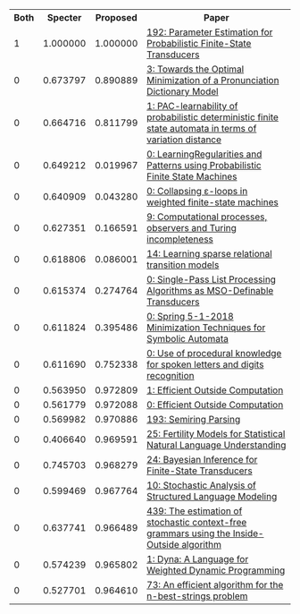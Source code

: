 <html><table><tr>
<th>Both</th>
<th>Specter</th>
<th>Proposed</th>
<th>Paper</th>
</tr>
<tr>
<td>1</td>
<td>1.000000</td>
<td>1.000000</td>
<td><a href="https://www.semanticscholar.org/paper/683305450fcb46f6832108308fc436df1b9eb80e">192: Parameter Estimation for Probabilistic Finite-State Transducers</a></td>
</tr>
<tr>
<td>0</td>
<td>0.673797</td>
<td>0.890889</td>
<td><a href="https://www.semanticscholar.org/paper/551c3c46b13de2bf32a170cefb68539bb4f26bbd">3: Towards the Optimal Minimization of a Pronunciation Dictionary Model</a></td>
</tr>
<tr>
<td>0</td>
<td>0.664716</td>
<td>0.811799</td>
<td><a href="https://www.semanticscholar.org/paper/558e91863eada004d8549bc54c5e0f91853f44a1">1: PAC-learnability of probabilistic deterministic finite state automata in terms of variation distance</a></td>
</tr>
<tr>
<td>0</td>
<td>0.649212</td>
<td>0.019967</td>
<td><a href="https://www.semanticscholar.org/paper/4397c0c3dd51ae6cd5b35e82372bbd299f031829">0: LearningRegularities and Patterns using Probabilistic Finite State Machines</a></td>
</tr>
<tr>
<td>0</td>
<td>0.640909</td>
<td>0.043280</td>
<td><a href="https://www.semanticscholar.org/paper/1a371fec856f68f1ce82ff7c063672f9a9fb7ed7">0: Collapsing ε-loops in weighted finite-state machines</a></td>
</tr>
<tr>
<td>0</td>
<td>0.627351</td>
<td>0.166591</td>
<td><a href="https://www.semanticscholar.org/paper/147151b314907336dd7b791400a618479ec7e3bb">9: Computational processes, observers and Turing incompleteness</a></td>
</tr>
<tr>
<td>0</td>
<td>0.618806</td>
<td>0.086001</td>
<td><a href="https://www.semanticscholar.org/paper/b445e8f3d812f59b68f6ed70890d14a882f99b89">14: Learning sparse relational transition models</a></td>
</tr>
<tr>
<td>0</td>
<td>0.615374</td>
<td>0.274764</td>
<td><a href="https://www.semanticscholar.org/paper/f157f2512bef5bb7df340c4cd5f09de83b13bd01">0: Single-Pass List Processing Algorithms as MSO-Definable Transducers</a></td>
</tr>
<tr>
<td>0</td>
<td>0.611824</td>
<td>0.395486</td>
<td><a href="https://www.semanticscholar.org/paper/ae792765ab5bcf0bb6aaa11c6b1128153261ed00">0: Spring 5-1-2018 Minimization Techniques for Symbolic Automata</a></td>
</tr>
<tr>
<td>0</td>
<td>0.611690</td>
<td>0.752338</td>
<td><a href="https://www.semanticscholar.org/paper/055d9b5b3493728be68a7bd08213239d226d0006">0: Use of procedural knowledge for spoken letters and digits recognition</a></td>
</tr>
<tr>
<td>0</td>
<td>0.563950</td>
<td>0.972809</td>
<td><a href="https://www.semanticscholar.org/paper/62a3a47b1b9069eab62997bb92e9277fb08facc1">1: Efficient Outside Computation</a></td>
</tr>
<tr>
<td>0</td>
<td>0.561779</td>
<td>0.972088</td>
<td><a href="https://www.semanticscholar.org/paper/522f3fde0c1216d071d1b28fd462f0880c2897db">0: Efficient Outside Computation</a></td>
</tr>
<tr>
<td>0</td>
<td>0.569982</td>
<td>0.970886</td>
<td><a href="https://www.semanticscholar.org/paper/277b475e46c2c4dd8e1d1420318472371af82888">193: Semiring Parsing</a></td>
</tr>
<tr>
<td>0</td>
<td>0.406640</td>
<td>0.969591</td>
<td><a href="https://www.semanticscholar.org/paper/123cc30f0e94b5e1ffe0c0f67e1b21f16ec4b3bc">25: Fertility Models for Statistical Natural Language Understanding</a></td>
</tr>
<tr>
<td>0</td>
<td>0.745703</td>
<td>0.968279</td>
<td><a href="https://www.semanticscholar.org/paper/0145bbf9eebd25655a239a52bf8532fbc93556c3">24: Bayesian Inference for Finite-State Transducers</a></td>
</tr>
<tr>
<td>0</td>
<td>0.599469</td>
<td>0.967764</td>
<td><a href="https://www.semanticscholar.org/paper/66eeac450b7dd7c5363cb044a1f3b31801b81365">10: Stochastic Analysis of Structured Language Modeling</a></td>
</tr>
<tr>
<td>0</td>
<td>0.637741</td>
<td>0.966489</td>
<td><a href="https://www.semanticscholar.org/paper/c655420146f87152f86d3ddaccd155cea256ad5f">439: The estimation of stochastic context-free grammars using the Inside-Outside algorithm</a></td>
</tr>
<tr>
<td>0</td>
<td>0.574239</td>
<td>0.965802</td>
<td><a href="https://www.semanticscholar.org/paper/310bac7664f1b7cf082043813a6eda67241ffbbd">1: Dyna: A Language for Weighted Dynamic Programming</a></td>
</tr>
<tr>
<td>0</td>
<td>0.527701</td>
<td>0.964610</td>
<td><a href="https://www.semanticscholar.org/paper/aa78148fd79b10962a15c5aa7ec95c573250c3f6">73: An efficient algorithm for the n-best-strings problem</a></td>
</tr>
</table></html>
